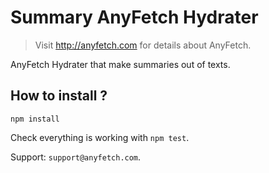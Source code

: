 # Summary AnyFetch Hydrater
> Visit http://anyfetch.com for details about AnyFetch.

AnyFetch Hydrater that make summaries out of texts.

How to install ?
----------------

```shell
npm install
```

Check everything is working with `npm test`.

Support: `support@anyfetch.com`.
